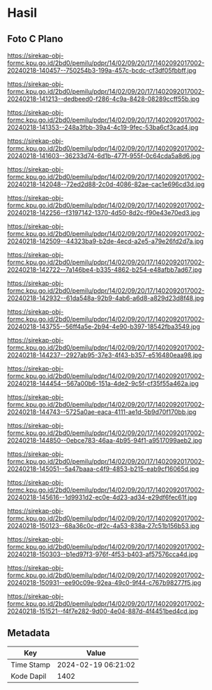 # Hasil

## Foto C Plano

https://sirekap-obj-formc.kpu.go.id/2bd0/pemilu/pdpr/14/02/09/20/17/1402092017002-20240218-140457--750254b3-199a-457c-bcdc-cf3df05fbbff.jpg

https://sirekap-obj-formc.kpu.go.id/2bd0/pemilu/pdpr/14/02/09/20/17/1402092017002-20240218-141213--dedbeed0-f286-4c9a-8428-08289ccff55b.jpg

https://sirekap-obj-formc.kpu.go.id/2bd0/pemilu/pdpr/14/02/09/20/17/1402092017002-20240218-141353--248a3fbb-39a4-4c19-9fec-53ba6cf3cad4.jpg

https://sirekap-obj-formc.kpu.go.id/2bd0/pemilu/pdpr/14/02/09/20/17/1402092017002-20240218-141603--36233d74-6d1b-477f-955f-0c64cda5a8d6.jpg

https://sirekap-obj-formc.kpu.go.id/2bd0/pemilu/pdpr/14/02/09/20/17/1402092017002-20240218-142048--72ed2d88-2c0d-4086-82ae-cac1e696cd3d.jpg

https://sirekap-obj-formc.kpu.go.id/2bd0/pemilu/pdpr/14/02/09/20/17/1402092017002-20240218-142256--f3197142-1370-4d50-8d2c-f90e43e70ed3.jpg

https://sirekap-obj-formc.kpu.go.id/2bd0/pemilu/pdpr/14/02/09/20/17/1402092017002-20240218-142509--44323ba9-b2de-4ecd-a2e5-a79e26fd2d7a.jpg

https://sirekap-obj-formc.kpu.go.id/2bd0/pemilu/pdpr/14/02/09/20/17/1402092017002-20240218-142722--7a146be4-b335-4862-b254-e48afbb7ad67.jpg

https://sirekap-obj-formc.kpu.go.id/2bd0/pemilu/pdpr/14/02/09/20/17/1402092017002-20240218-142932--61da548a-92b9-4ab6-a6d8-a829d23d8f48.jpg

https://sirekap-obj-formc.kpu.go.id/2bd0/pemilu/pdpr/14/02/09/20/17/1402092017002-20240218-143755--56ff4a5e-2b94-4e90-b397-18542fba3549.jpg

https://sirekap-obj-formc.kpu.go.id/2bd0/pemilu/pdpr/14/02/09/20/17/1402092017002-20240218-144237--2927ab95-37e3-4f43-b357-e516480eaa98.jpg

https://sirekap-obj-formc.kpu.go.id/2bd0/pemilu/pdpr/14/02/09/20/17/1402092017002-20240218-144454--567a00b6-151a-4de2-9c5f-cf35f55a462a.jpg

https://sirekap-obj-formc.kpu.go.id/2bd0/pemilu/pdpr/14/02/09/20/17/1402092017002-20240218-144743--5725a0ae-eaca-4111-ae1d-5b9d70f170bb.jpg

https://sirekap-obj-formc.kpu.go.id/2bd0/pemilu/pdpr/14/02/09/20/17/1402092017002-20240218-144850--0ebce783-46aa-4b95-94f1-a9517099aeb2.jpg

https://sirekap-obj-formc.kpu.go.id/2bd0/pemilu/pdpr/14/02/09/20/17/1402092017002-20240218-145051--5a47baaa-c4f9-4853-b215-eab9cf16065d.jpg

https://sirekap-obj-formc.kpu.go.id/2bd0/pemilu/pdpr/14/02/09/20/17/1402092017002-20240218-145616--1d9931d2-ec0e-4d23-ad34-e29df6fec61f.jpg

https://sirekap-obj-formc.kpu.go.id/2bd0/pemilu/pdpr/14/02/09/20/17/1402092017002-20240218-150123--68a36c0c-df2c-4a53-838a-27c51b156b53.jpg

https://sirekap-obj-formc.kpu.go.id/2bd0/pemilu/pdpr/14/02/09/20/17/1402092017002-20240218-150303--b1ed97f3-976f-4f53-b403-af57576cca4d.jpg

https://sirekap-obj-formc.kpu.go.id/2bd0/pemilu/pdpr/14/02/09/20/17/1402092017002-20240218-150931--ee90c09e-92ea-49c0-9f44-c767b98277f5.jpg

https://sirekap-obj-formc.kpu.go.id/2bd0/pemilu/pdpr/14/02/09/20/17/1402092017002-20240218-151521--f4f7e282-9d00-4e04-887d-4f4451bed4cd.jpg


## Metadata

| Key        | Value               |
| ---------- | ------------------- |
| Time Stamp | 2024-02-19 06:21:02 |
| Kode Dapil | 1402                |



